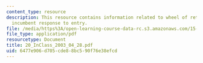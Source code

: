 ```yaml
---
content_type: resource
description: This resource contains information related to wheel of retailing and
  incumbent response to entry.
file: /media/https%3A/open-learning-course-data-rc.s3.amazonaws.com/15-834-marketing-strategy-spring-2003/6477e906d705cde88bc590f76e38efcd_20_InClass_2003_04_28.pdf
file_type: application/pdf
resourcetype: Document
title: 20_InClass_2003_04_28.pdf
uid: 6477e906-d705-cde8-8bc5-90f76e38efcd
---
```

